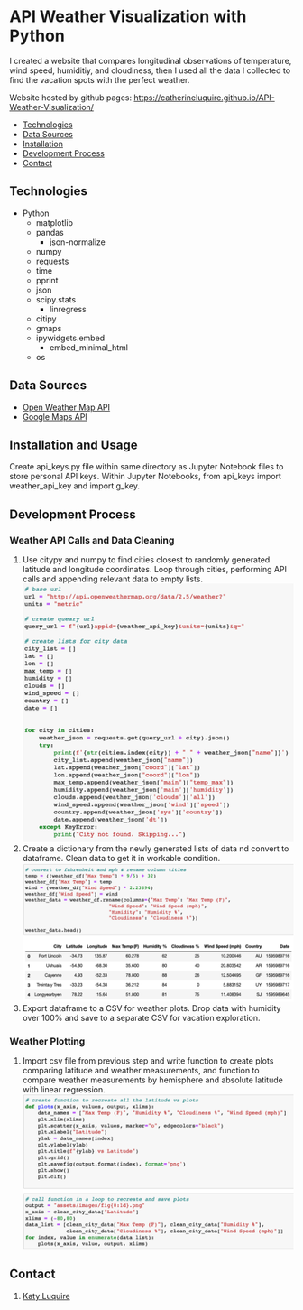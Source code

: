# API Weather Visualization with Python

I created a website that compares longitudinal observations of temperature, wind speed, humiditiy, and cloudiness, then I used all the data I collected to find the vacation spots with the perfect weather. 

Website hosted by github pages:
https://catherineluquire.github.io/API-Weather-Visualization/


* [Technologies](#technologies)
* [Data Sources](#data-sources)
* [Installation](#installation)
* [Development Process](#development-process)
* [Contact](#contact)

## Technologies
* Python
  * matplotlib
  * pandas
    * json-normalize
  * numpy
  * requests
  * time
  * pprint
  * json
  * scipy.stats 
    * linregress
  * citipy
  * gmaps
  * ipywidgets.embed 
    * embed_minimal_html
  * os
  

## Data Sources
* [Open Weather Map API](https://openweathermap.org/api)
* [Google Maps API](https://cloud.google.com/maps-platform/?utm_source=google&utm_medium=cpc&utm_campaign=FY18-Q2-global-demandgen-paidsearchonnetworkhouseads-cs-maps_contactsal_saf&utm_content=text-ad-none-none-DEV_c-CRE_460848633595-ADGP_Hybrid%20%7C%20AW%20SEM%20%7C%20BKWS%20~%20Google%20Maps%20API-KWID_43700035216023635-kwd-382406281820-userloc_9010328&utm_term=KW_%2Bgmap%20%2Bapi-ST_%2Bgmap%20%2Bapi&gclid=Cj0KCQiA5bz-BRD-ARIsABjT4ngcyoJ_2wiBRHuxe8cR-4hGtpREQNV74rXv8z3BsAfySa_Wr1-fZRoaApR5EALw_wcB)

## Installation and Usage
Create api_keys.py file within same directory as Jupyter Notebook files to store personal API keys. Within Jupyter Notebooks, from  api_keys import weather_api_key and import g_key.

## Development Process

### Weather API Calls and Data Cleaning
1. Use citypy and numpy to find cities closest to randomly generated latitude and longitude coordinates. Loop through cities, performing API calls and appending relevant data to empty lists.
![weather API call](assets/images/api_call.png)
2. Create a dictionary from the newly generated lists of data nd convert to dataframe. Clean data to get it in workable condition.
![data cleaning](assets/images/data_cleaning.png)
3. Export dataframe to a CSV for weather plots. Drop data with humidity over 100% and save to a separate CSV for vacation exploration.

### Weather Plotting
1. Import csv file from previous step and write function to create plots comparing latitude and weather measurements, and function to compare weather measurements by hemisphere and absolute latitude with linear regression.
![plot function](assets/images/plot_function.png)


## Contact
1. [Katy Luquire](https://github.com/CatherineLuquire)


